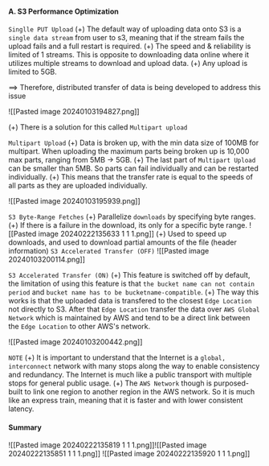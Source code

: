 #### A. S3 Performance Optimization
`Singlle PUT Upload`
(+) The default way of uploading data onto S3 is a `single data stream` from user to s3, meaning that if the stream fails the upload fails and a full restart is required.
(+) The speed and & reliability is limited of 1 streams. This is opposite to downloading data online where it utilizes multiple streams to download and upload data.
(+) Any upload is limited to 5GB.

==> Therefore, distributed transfer of data is being developed to address this issue

![[Pasted image 20240103194827.png]]

(+) There is a solution for this called `Multipart upload`

`Multipart Upload`
(+) Data is broken up, with the min data size of 100MB for multipart. When uploading the maximum parts being broken up is 10,000 max parts, ranging from 5MB -> 5GB.
(+) The last part of `Multipart Upload` can be smaller than 5MB. So parts can fail individually and can be restarted individually.
(+) This means that the transfer rate is equal to the speeds of all parts as they are uploaded individually.

![[Pasted image 20240103195939.png]]

`S3 Byte-Range Fetches`
(+) Parallelize `downloads` by specifying byte ranges.
(+) If there is a failure in the download, its only for a specific byte range.
![[Pasted image 20240222135633 1 1 1.png]]
(+) Used to speed up downloads, and used to download partial amounts of the file (header information)
`S3 Accelerated Transfer (OFF)`
![[Pasted image 20240103200114.png]]

`S3 Accelerated Transfer (ON)`
(+) This feature is switched off by default, the limitation of using this feature is that `the bucket name can not contain period` and `bucket name has to be bucketname-compatible`.
(+) The way this works is that the uploaded data is transfered to the closest `Edge Location` not directly to S3. After that `Edge Location` transfer the data over `AWS Global Network` which is maintained by AWS and tend to be a direct link between the `Edge Location` to other AWS's network.

![[Pasted image 20240103200442.png]]

`NOTE`
(+) It is important to understand that the Internet is a `global, interconnect` network with many stops along the way to enable consistency and redundancy. The Internet is much like a public transport with multiple stops for general public usage.
(+) The `AWS Network` though is purposed-built to link one region to another region in the AWS network. So it is much like an express train, meaning that it is faster and with lower consistent latency.

#### Summary
![[Pasted image 20240222135819 1 1 1.png]]![[Pasted image 20240222135851 1 1 1.png]]
![[Pasted image 20240222135920 1 1 1.png]]